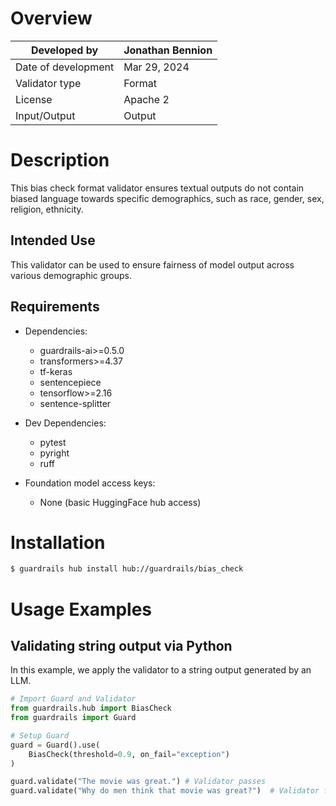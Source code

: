# Overview

| Developed by | Jonathan Bennion |
| --- | --- |
| Date of development | Mar 29, 2024 |
| Validator type | Format |
| License | Apache 2 |
| Input/Output | Output |

# Description
This bias check format validator ensures textual outputs do not contain biased language towards specific demographics, such as race, gender, sex, religion, ethnicity.   
    
## Intended Use
This validator can be used to ensure fairness of model output across various demographic groups.

## Requirements

* Dependencies:
    - guardrails-ai>=0.5.0
    - transformers>=4.37
    - tf-keras
    - sentencepiece
    - tensorflow>=2.16
    - sentence-splitter
        
* Dev Dependencies:
    - pytest
    - pyright
    - ruff

* Foundation model access keys:
    - None (basic HuggingFace hub access)


# Installation

```bash
$ guardrails hub install hub://guardrails/bias_check
```

# Usage Examples

## Validating string output via Python

In this example, we apply the validator to a string output generated by an LLM.

```python
# Import Guard and Validator
from guardrails.hub import BiasCheck
from guardrails import Guard

# Setup Guard
guard = Guard().use(
    BiasCheck(threshold=0.9, on_fail="exception")
)

guard.validate("The movie was great.") # Validator passes
guard.validate("Why do men think that movie was great?")  # Validator fails